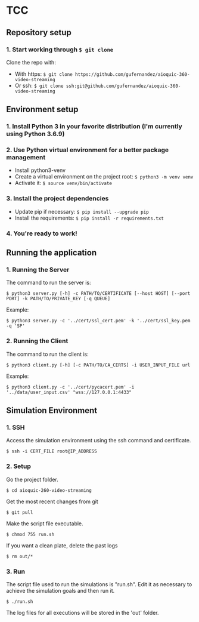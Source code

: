 # TCC
## Repository setup

### 1. Start working through `$ git clone`
Clone the repo with:
   - With https: `$ git clone https://github.com/gufernandez/aioquic-360-video-streaming`
   - Or ssh: `$ git clone ssh:git@github.com/gufernandez/aioquic-360-video-streaming`

## Environment setup
### 1. Install Python 3 in your favorite distribution (I'm currently using Python 3.6.9)
### 2. Use Python virtual environment for a better package management
  - Install python3-venv
  - Create a virtual environment on the project root: `$ python3 -m venv venv`
  - Activate it: `$ source venv/bin/activate`
### 3. Install the project dependencies
  - Update pip if necessary: `$ pip install --upgrade pip`
  - Install the requirements: `$ pip install -r requirements.txt`
### 4. You're ready to work!

## Running the application
### 1. Running the Server
The command to run the server is:

`$ python3 server.py [-h] -c PATH/TO/CERTIFICATE [--host HOST] [--port PORT] -k PATH/TO/PRIVATE_KEY [-q QUEUE]`

Example:

`$ python3 server.py -c '../cert/ssl_cert.pem' -k '../cert/ssl_key.pem -q 'SP'`

### 2. Running the Client
The command to run the client is:

`$ python3 client.py [-h] [-c PATH/TO/CA_CERTS] -i USER_INPUT_FILE url`

Example:

`$ python3 client.py -c '../cert/pycacert.pem' -i '../data/user_input.csv' "wss://127.0.0.1:4433"`

## Simulation Environment
### 1. SSH
Access the simulation environment using the ssh command and certificate.

`$ ssh -i CERT_FILE root@IP_ADDRESS`

### 2. Setup
Go the project folder.

`$ cd aioquic-260-video-streaming`

Get the most recent changes from git

`$ git pull`

Make the script file executable.

`$ chmod 755 run.sh`

If you want a clean plate, delete the past logs

`$ rm out/*`

### 3. Run

The script file used to run the simulations is "run.sh". Edit it as necessary to achieve the simulation goals and then run it.

`$ ./run.sh`

The log files for all executions will be stored in the 'out' folder.

